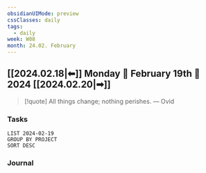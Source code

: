 ```yaml
---
obsidianUIMode: preview
cssClasses: daily
tags:
  - daily
week: W08
month: 24.02. February
---
```


## [[2024.02.18|⬅]] Monday 🔹 February 19th 🔹 2024 [[2024.02.20|➡]]

> [!quote] All things change; nothing perishes.
> — Ovid

### Tasks

```toggl
LIST 2024-02-19
GROUP BY PROJECT
SORT DESC
```

### Journal
